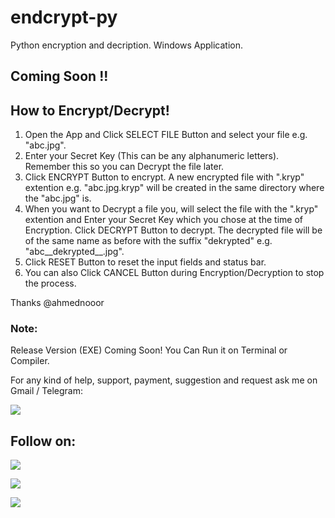 # endcrypt-py

Python encryption and decription. Windows Application.

## Coming Soon !!

## How to Encrypt/Decrypt!
1. Open the App and Click SELECT FILE Button and select your file e.g. "abc.jpg".
2. Enter your Secret Key (This can be any alphanumeric letters). Remember this so you can Decrypt the file later.
3. Click ENCRYPT Button to encrypt. A new encrypted file with ".kryp" extention e.g. "abc.jpg.kryp" will be created in the same directory where the "abc.jpg" is.
4. When you want to Decrypt a file you, will select the file with the ".kryp" extention and Enter your Secret Key which you chose at the time of Encryption. Click DECRYPT Button to decrypt. The decrypted file will be of the same name as before with the suffix "dekrypted" e.g. "abc__dekrypted__.jpg".
5. Click RESET Button to reset the input fields and status bar.
6. You can also Click CANCEL Button during Encryption/Decryption to stop the process.

Thanks @ahmednooor

### Note:
Release Version (EXE) Coming Soon! You Can Run it on Terminal or Compiler.

For any kind of help, support, payment, suggestion and request ask me on Gmail / Telegram:

<a href="https://t.me/CyberClans"><img src="https://img.shields.io/badge/Telegram-Group%20Telegram%20Join-blue.svg?logo=telegram"></a>

## Follow on:
<p align="left">
<a href="https://github.com/palahsu"><img src="https://img.shields.io/badge/GitHub-Follow%20on%20GitHub-inactive.svg?logo=github"></a>
</p><p align="left">
<a href="https://www.facebook.com/aduri.knox01/"><img src="https://img.shields.io/badge/Facebook-Follow%20on%20Facebook-blue.svg?logo=facebook"></a>
</p><p align="left">
<a href="https://t.me/AD0000000"><img src="https://img.shields.io/badge/Telegram-Contact%20Telegram%20Profile-blue.svg?logo=telegram"></a>
</p><p align="left"> 
 
